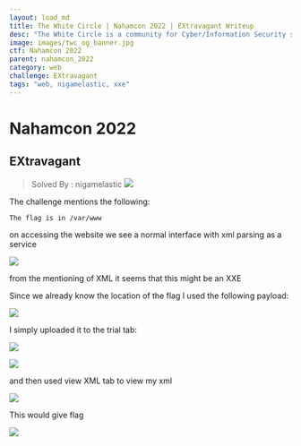 ```yaml
---
layout: load_md
title: The White Circle | Nahamcon 2022 | EXtravagant Writeup
desc: "The White Circle is a community for Cyber/Information Security students, enthusiasts and professionals. You can discuss anything related to Security, share your knowledge with others, get help when you need it and proceed further in your journey with amazing people from all over the world."
image: images/twc_og_banner.jpg
ctf: Nahamcon 2022
parent: nahamcon_2022
category: web
challenge: EXtravagant
tags: "web, nigamelastic, xxe"
---
```


<h1 class="heading card-title white-text">Nahamcon 2022</h1>

## EXtravagant

> Solved By : nigamelastic
![](https://i.imgur.com/rmw9shq.png)

The challenge mentions the following:

```
The flag is in /var/www
```

on accessing the website we see a normal interface with xml parsing as a service

![](https://i.imgur.com/iWDrdSZ.png)

from the mentioning of XML it seems that this might be an XXE

Since we already know the location of the flag I used the following payload:

![](https://i.imgur.com/sqelqWg.png)

I simply uploaded it to the trial tab:

![](https://i.imgur.com/h9WG0EH.png)

![](https://i.imgur.com/90bhiq3.png)

and then used view XML tab to view my xml

![](https://i.imgur.com/z5PUs40.png)

This would give flag

![](https://i.imgur.com/Tp2Wy2s.png)

